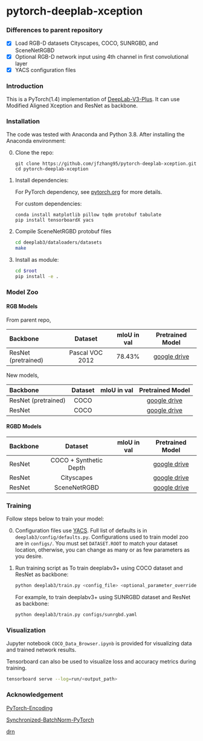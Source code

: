 # pytorch-deeplab-xception

### Differences to parent repository
- [x] Load RGB-D datasets Cityscapes, COCO, SUNRGBD, and SceneNetRGBD
- [x] Optional RGB-D network input using 4th channel in first convolutional layer 
- [x] YACS configuration files

### Introduction
This is a PyTorch(1.4) implementation of [DeepLab-V3-Plus](https://arxiv.org/pdf/1802.02611). It
can use Modified Aligned Xception and ResNet as backbone. 

### Installation
The code was tested with Anaconda and Python 3.8. After installing the Anaconda environment:

0. Clone the repo:
    ```Shell
    git clone https://github.com/jfzhang95/pytorch-deeplab-xception.git
    cd pytorch-deeplab-xception
    ```

1. Install dependencies:

    For PyTorch dependency, see [pytorch.org](https://pytorch.org/) for more details.

    For custom dependencies:
    ```Shell
    conda install matplotlib pillow tqdm protobuf tabulate
    pip install tensorboardX yacs
    ```
    
2. Compile SceneNetRGBD protobuf files
   ```bash
   cd deeplab3/dataloaders/datasets
   make
   ```
    
3. Install as module:
   ```bash
   cd $root
   pip install -e .
   ```

### Model Zoo

#### RGB Models

From parent repo,

| Backbone  | Dataset  |mIoU in val |Pretrained Model|
| :-------- | :------------: |:---------: |:--------------:|
| ResNet (pretrained)   | Pascal VOC 2012 | 78.43%     | [google drive](https://drive.google.com/open?id=1NwcwlWqA-0HqAPk3dSNNPipGMF0iS0Zu) |

New models,

| Backbone  | Dataset  |mIoU in val |Pretrained Model|
| :-------- | :------------: |:---------: |:--------------:|
| ResNet (pretrained)  | COCO        |      | [google drive]() |
| ResNet    | COCO         |      | [google drive]() |

#### RGBD Models

| Backbone  | Dataset  |mIoU in val |Pretrained Model|
| :-------- | :------------: |:---------: |:--------------:|
| ResNet    | COCO + Synthetic Depth |      | [google drive]() |
| ResNet    | Cityscapes           |      | [google drive]() |
| ResNet    | SceneNetRGBD         |      | [google drive]() |
   
### Training
Follow steps below to train your model:

0. Configuration files use [YACS](https://github.com/rbgirshick/yacs). Full list of defaults is in `deeplab3/config/defaults.py`. Configurations used to train model zoo are in `configs/`.  You must set `DATASET.ROOT` to match your dataset location, otherwise, you can change as many or as few parameters as you desire. 

1. Run training script as To train deeplabv3+ using COCO dataset and ResNet as backbone:
    ```bash
    python deeplab3/train.py <config_file> <optional_parameter_overrides>
    ```    
   For example, to train deeplabv3+ using SUNRGBD dataset and ResNet as backbone:
    ```bash
    python deeplab3/train.py configs/sunrgbd.yaml
    ```

### Visualization

Jupyter notebook `COCO_Data_Browser.ipynb` is provided for visualizing data and trained network results. 

Tensorboard can also be used to visualize loss and accuracy metrics during training.

```bash
tensorboard serve --log=run/<output_path>
```

### Acknowledgement
[PyTorch-Encoding](https://github.com/zhanghang1989/PyTorch-Encoding)

[Synchronized-BatchNorm-PyTorch](https://github.com/vacancy/Synchronized-BatchNorm-PyTorch)

[drn](https://github.com/fyu/drn)
